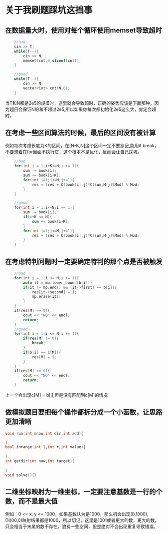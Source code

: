 # 关于我刷题踩坑这挡事

## 在数据量大时，使用对每个循环使用memset导致超时

```cpp
    //bad
    cin >> T;
    while(T--){
        cin >> N;
        memset(cnt,0,sizeof(cnt));
    }

    //good
    while(T--){
        cin >> N;
        vector<int> cnt(N,0);
    }
```

当T和N都是2e5的规模时，这里就会导致超时，正确的姿势应该是下面那种，因为题目会保证N的和不超过2e5,所以如果你每次都初始化2e5这么大，肯定会超时。

## 在考虑一些区间算法的时候，最后的区间没有被计算

例如每次考虑长度为K的区间，在[N-K,N]这个区间一定不要忘记,能用if break，不要想着在for里面不执行它，这个根本不是优化，反而会让自己踩坑。

```cpp
    //bad
    for(int i = 1;i+K<=N;i += 1){   
        sum -= book[i];
        sum += book[i+K];
        for(int j=1;j<=M;j+=1){
            res = (res + C(book[i],j)*C(sum,M-j)%Mod) % Mod;
        }
    }

    //good
    for(int i = 1;i<=N;i += 1){
        sum -= book[i];
        if(i+K <= N){
            sum += book[i+K]; 
        }
        for(int j=1;j<=M;j+=1){
            res = (res + C(book[i],j)*C(sum,M-j)%Mod) % Mod;
        }
    }
```

## 在考虑特判问题时一定要确定特判的那个点是否被触发

```cpp
    //bad
    for(int i = 1;i <= N;i += 1){
        auto it = mp.lower_bound(b[i]);
        if(it != mp.end() && (it->first) == b[i]){
            res[it->second] = i;
            mp.erase(it);
        }
    }
    if(res[M] == 0){
        cout << "NO" << endl;
        return;
    }
    //good
    for(int i = 1;i <= N;i += 1){
        if(res[M] != 0){
            break;
        }
        if(b[i] == c[M]){
            res[M] = i;
        }
    }
    if(res[M] == 0){
        cout << "NO" << endl;
        return;
    }
```

上一个会出现c[M] = b[i],但是没有匹配到c[M]的情况

## 做模拟题目要把每个操作都拆分成一个小函数，让思路更加清晰

```cpp
void run(int &now,int dir,int add){

}
bool inrange(int l,int r,int value){
 
}
int getdir(int now,int target){
 
}
void solve(){}
```

## 二维坐标映射为一维坐标，一定要注意基数是一行的个数，而不是最大值

例如：0 <= x, y <= 1000，如果基数认为是1000，那么机会出现(0,1000),(1000,0)映射结果都是1000，所以切记，这里是1001或者更大的数，更大的数，只会相当于末尾的数不存在，浪费一些空间，但是绝对不会出现重复导致错误。